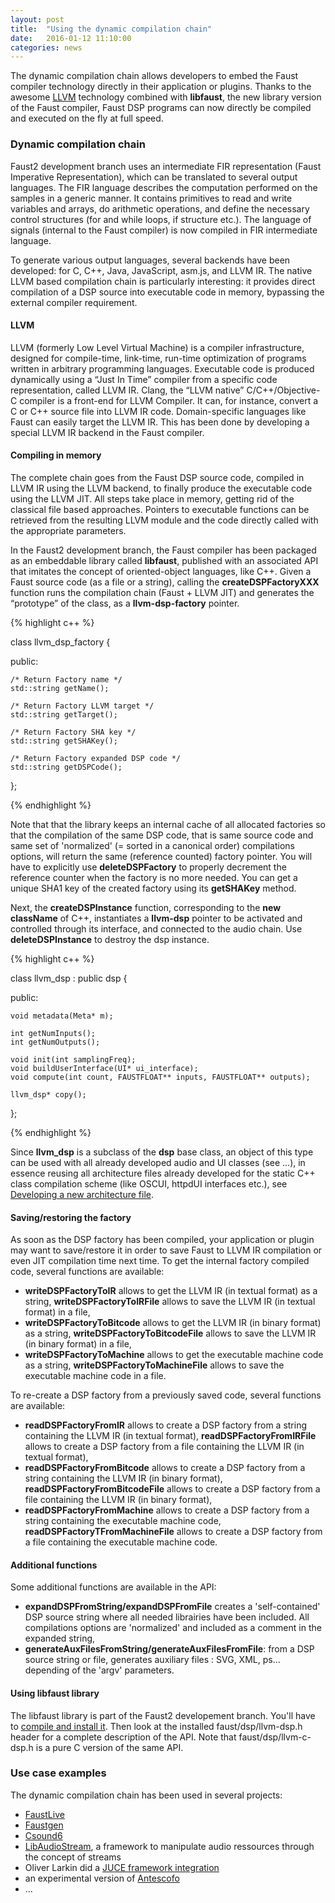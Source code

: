 ```yaml
---
layout: post
title:  "Using the dynamic compilation chain"
date:   2016-01-12 11:10:00
categories: news
---
```


The dynamic compilation chain allows developers to embed the Faust compiler technology directly in their application or plugins. Thanks to the awesome [LLVM](http://www.llvm.org) technology combined with **libfaust**, the new library version of the Faust compiler, Faust DSP programs can now directly be compiled and executed on the fly at full speed. 

### Dynamic compilation chain ###

Faust2 development branch uses an intermediate FIR representation (Faust Imperative Representation), which can be translated to several output languages.
The FIR language describes the computation performed on the samples in a generic manner. It contains primitives to read and write variables and arrays, do arithmetic operations, and define the necessary control structures (for and while loops, if structure etc.). The language of signals (internal to the Faust compiler) is now compiled in FIR intermediate language.

To generate various output languages, several backends have been developed: for C, C++, Java, JavaScript, asm.js, and LLVM IR. The native LLVM based compilation chain is particularly interesting: it provides direct compilation of a DSP source into executable code in memory, bypassing the external compiler requirement.

#### LLVM ####

LLVM (formerly Low Level Virtual Machine) is a compiler infrastructure, designed for compile-time, link-time, run-time optimization of programs written in arbitrary programming languages. Executable code is produced dynamically using a “Just In Time” compiler from a specific code representation, called LLVM IR. Clang, the “LLVM native” C/C++/Objective- C compiler is a front-end for LLVM Compiler. It can, for instance, convert a C or C++ source file into LLVM IR code. Domain-specific languages like Faust can easily target the LLVM IR. This has been done by developing a special LLVM IR backend in the Faust compiler.

#### Compiling in memory ####

The complete chain goes from the Faust DSP source code, compiled in LLVM IR using the LLVM backend, to finally produce the executable code using the LLVM JIT. All steps take place in memory, getting rid of the classical file based approaches. Pointers to executable functions can be retrieved from the resulting LLVM module and the code directly called with the appropriate parameters.

In the Faust2 development branch, the Faust compiler has been packaged as an embeddable library called **libfaust**, published with an associated API that imitates the concept of oriented-object languages, like C++. Given a Faust source code (as a file or a string), calling the **createDSPFactoryXXX** function runs the compilation chain (Faust + LLVM JIT) and generates the “prototype” of the class, as a **llvm-dsp-factory** pointer.

{% highlight c++ %}

class llvm_dsp_factory {

 public: 
    
    /* Return Factory name */
    std::string getName();
    
    /* Return Factory LLVM target */
    std::string getTarget();
    
    /* Return Factory SHA key */
    std::string getSHAKey();

    /* Return Factory expanded DSP code */
    std::string getDSPCode();
};

{% endhighlight %}

Note that that the library keeps an internal cache of all allocated factories so that the compilation of the same DSP code, that is same source code and same set of 'normalized' (= sorted in a canonical order) compilations options, will return the same (reference counted) factory pointer. You will have to explicitly use **deleteDSPFactory** to properly decrement the reference counter when the factory is no more needed. You can get a unique SHA1 key of the created factory using its **getSHAKey** method. 

Next, the **createDSPInstance** function, corresponding to the **new className** of C++, instantiates a **llvm-dsp** pointer to be activated and controlled through its interface, and connected to the audio chain. Use **deleteDSPInstance** to destroy the dsp instance.


{% highlight c++ %}

class llvm_dsp : public dsp {
    
 public:
    
    void metadata(Meta* m);
    
    int getNumInputs();
    int getNumOutputs();
    
    void init(int samplingFreq);
    void buildUserInterface(UI* ui_interface);
    void compute(int count, FAUSTFLOAT** inputs, FAUSTFLOAT** outputs);
    
    llvm_dsp* copy();
};

{% endhighlight %}

Since **llvm_dsp** is a subclass of the **dsp** base class, an object of this type can be used with all already developed audio and UI classes (see ...), in essence reusing all architecture files already developed for the static C++ class compilation scheme (like OSCUI, httpdUI interfaces etc.), see [Developing a new architecture file](http://faust.grame.fr/news/2016/01/11/developing-architecture.html).

#### Saving/restoring the factory ####

As soon as the DSP factory has been compiled, your application or plugin may want to save/restore it in order to save Faust to LLVM IR compilation or even JIT compilation time next time. To get the internal factory compiled code, several functions are available:

- **writeDSPFactoryToIR** allows to get the LLVM IR (in textual format) as a string, **writeDSPFactoryToIRFile** allows to save the LLVM IR (in textual format) in a file,
- **writeDSPFactoryToBitcode** allows to get the LLVM IR (in binary format) as a string, **writeDSPFactoryToBitcodeFile** allows to save the LLVM IR (in binary format) in a file,
-  **writeDSPFactoryToMachine** allows to get the executable machine code as a string, **writeDSPFactoryToMachineFile** allows to save the executable machine code in a file.

To re-create a DSP factory from a previously saved code, several functions are available:

- **readDSPFactoryFromIR** allows to create a DSP factory from a string containing the LLVM IR (in textual format), **readDSPFactoryFromIRFile** allows to create a DSP factory from a file containing the LLVM IR (in textual format),
- **readDSPFactoryFromBitcode** allows to create a DSP factory from a string containing the LLVM IR (in binary format), **readDSPFactoryFromBitcodeFile** allows to create a DSP factory from a file containing the LLVM IR (in binary format),
-  **readDSPFactoryFromMachine** allows to create a DSP factory from a string containing the executable machine code, **readDSPFactoryTFromMachineFile** allows to create a DSP factory from a file containing the executable machine code.

#### Additional functions ####

Some additional functions are available in the API:

- **expandDSPFromString/expandDSPFromFile** creates a 'self-contained' DSP source string where all needed librairies have been included. All compilations options are 'normalized' and included as a comment in the expanded string,
- **generateAuxFilesFromString/generateAuxFilesFromFile**: from a DSP source string or file, generates auxiliary files : SVG, XML, ps... depending of the 'argv' parameters.

#### Using libfaust library ####

The libfaust library is part of the Faust2 developement branch. You'll have to [compile and install it](http://faust.grame.fr/download/). Then look at the installed faust/dsp/llvm-dsp.h header for a complete description of the API. Note that faust/dsp/llvm-c-dsp.h is a pure C version of the same API.

### Use case examples ###

The dynamic compilation chain has been used in several projects:

- [FaustLive](http://faust.grame.fr/download/) 
- [Faustgen](http://faust.grame.fr/download/) 
- [Csound6](http://www.youtube.com/watch?v=y8Hjl_LHHU4) 
- [LibAudioStream](https://github.com/sletz/libaudiostream/tree/inedit_mc2
), a framework to manipulate audio ressources through the concept of streams
- Oliver Larkin did a [JUCE framework integration](http://olilarkin.blogspot.fr/2015/11/juce-summit-presentation.html)
- an experimental version of [Antescofo](https://www.youtube.com/watch?v=HFTw387rJto)
- ...



